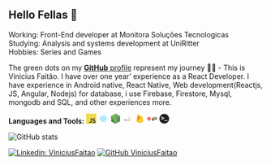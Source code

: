 ## Hello Fellas 👋

Working: Front-End developer at Monitora Soluções Tecnologicas<br/>
Studying: Analysis and systems development at UniRitter<br/>
Hobbies: Series and Games<br/>

The green dots on my [**GitHub** profile](https://github.com/viniciusfaitao) represent my journey :running_man: - This is Vinicius Faitão. I have over one year’ experience as a React Developer. I have experience in Android native, React Native, Web development(Reactjs, JS, Angular, Nodejs) for database, i use Firebase, Firestore, Mysql, mongodb and SQL, and other experiences more. 

**Languages and Tools:**
<code><img height="20" src="https://raw.githubusercontent.com/github/explore/80688e429a7d4ef2fca1e82350fe8e3517d3494d/topics/javascript/javascript.png"></code>
<code><img height="20" src="https://raw.githubusercontent.com/github/explore/80688e429a7d4ef2fca1e82350fe8e3517d3494d/topics/react/react.png"></code>
<code><img height="20" src="https://raw.githubusercontent.com/github/explore/80688e429a7d4ef2fca1e82350fe8e3517d3494d/topics/nodejs/nodejs.png"></code>
<code><img height="20" src="https://raw.githubusercontent.com/github/explore/80688e429a7d4ef2fca1e82350fe8e3517d3494d/topics/mysql/mysql.png"></code>
<code><img height="20" src="https://raw.githubusercontent.com/github/explore/80688e429a7d4ef2fca1e82350fe8e3517d3494d/topics/firebase/firebase.png"></code>
<code><img height="20" src="https://raw.githubusercontent.com/github/explore/80688e429a7d4ef2fca1e82350fe8e3517d3494d/topics/git/git.png"></code>
<code><img height="20" src="https://raw.githubusercontent.com/github/explore/80688e429a7d4ef2fca1e82350fe8e3517d3494d/topics/terminal/terminal.png"></code>

![GitHub stats](https://github-readme-stats.vercel.app/api?username=viniciusfaitao&show_icons=true)

[![Linkedin: ViniciusFaitao](https://img.shields.io/badge/-ViniciusFaitao-blue?style=flat-square&logo=Linkedin&logoColor=white&link=https://www.linkedin.com/in/vinicius-faitao-87489b150/)](https://www.linkedin.com/in/vinicius-faitao-87489b150/)
[![GitHub ViniciusFaitao](https://img.shields.io/github/followers/viniciusfaitao?label=follow&style=social)](https://github.com/viniciusfaitao)
